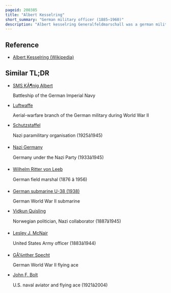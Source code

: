 ```yaml
---
pageid: 200385
title: "Albert Kesselring"
short_summary: "German military officer (1885–1960)"
description: "Albert kesselring Generalfeldmarschall was a german military Officer and War Criminal who served in the Luftwaffe during World War Ii. Kesselring became one of the most decorated Commanders of nazi Germany in a Career that spans both World Wars."
---
```


## Reference

- [Albert Kesselring (Wikipedia)](https://en.wikipedia.org/?curid=200385)

## Similar TL;DR

- [SMS KÃ¶nig Albert](/tldr/en/sms-konig-albert)

  Battleship of the German Imperial Navy

- [Luftwaffe](/tldr/en/luftwaffe)

  Aerial-warfare branch of the German military during World War II

- [Schutzstaffel](/tldr/en/schutzstaffel)

  Nazi paramilitary organisation (1925â1945)

- [Nazi Germany](/tldr/en/nazi-germany)

  Germany under the Nazi Party (1933â1945)

- [Wilhelm Ritter von Leeb](/tldr/en/wilhelm-ritter-von-leeb)

  German field marshal (1876 â 1956)

- [German submarine U-38 (1938)](/tldr/en/german-submarine-u-38-1938)

  German World War II submarine

- [Vidkun Quisling](/tldr/en/vidkun-quisling)

  Norwegian politician, Nazi collaborator (1887â1945)

- [Lesley J. McNair](/tldr/en/lesley-j-mcnair)

  United States Army officer (1883â1944)

- [GÃ¼nther Specht](/tldr/en/gunther-specht)

  German World War II flying ace

- [John F. Bolt](/tldr/en/john-f-bolt)

  U.S. naval aviator and flying ace (1921â2004)
